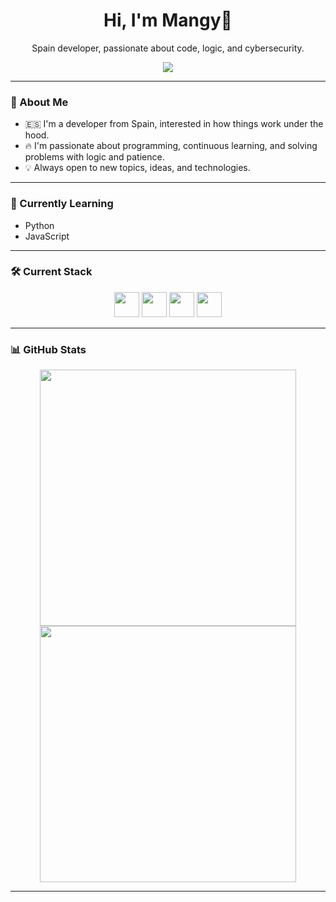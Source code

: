 <h1 align="center">Hi, I'm Mangy👋</h1>
<p align="center">Spain developer, passionate about code, logic, and cybersecurity.</p>

<p align="center">
  <img src="https://images7.alphacoders.com/129/1291976.jpg" />
</p>

---

### 🧠 About Me

-  🇪🇸 I'm a developer from Spain, interested in how things work under the hood.
- 🔥 I'm passionate about programming, continuous learning, and solving problems with logic and patience.
- 💡 Always open to new topics, ideas, and technologies.

---

### 🌱 Currently Learning
- Python
- JavaScript 
---

### 🛠️ Current Stack

<p align="center">
  <img src="https://cdn.jsdelivr.net/gh/devicons/devicon/icons/python/python-original.svg" width="40" />
  <img src="https://cdn.jsdelivr.net/gh/devicons/devicon/icons/html5/html5-original.svg" width="40" />
  <img src="https://cdn.jsdelivr.net/gh/devicons/devicon/icons/css3/css3-original.svg" width="40" />
  <img src="https://images.icon-icons.com/2699/PNG/512/minecraft_logo_icon_168974.png" width="40" />
</p>

---

### 📊 GitHub Stats

<p align="center">
  <img src="https://github-readme-stats.vercel.app/api?username=mangyguitar&show_icons=true&theme=tokyonight&hide_title=true&hide_border=true&count_private=true&hide=issues" width="410" />
  <img src="https://github-readme-stats.vercel.app/api/top-langs/?username=mangyguitar&layout=compact&theme=tokyonight&hide_border=true" width="410" />
</p>

---

